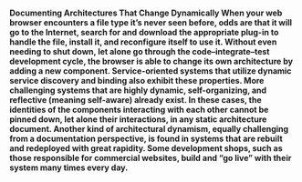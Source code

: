 #### Documenting Architectures That Change Dynamically When your web browser encounters a file type it’s never seen before, odds are that it will go to the Internet, search for and download the appropriate plug-in to handle the file, install it, and reconfigure itself to use it. Without even needing to shut down, let alone go through the code–integrate–test development cycle, the browser is able to change its own architecture by adding a new component. Service-oriented systems that utilize dynamic service discovery and binding also exhibit these properties. More challenging systems that are highly dynamic, self-organizing, and reflective (meaning self-aware) already exist. In these cases, the identities of the components interacting with each other cannot be pinned down, let alone their interactions, in any static architecture document. Another kind of architectural dynamism, equally challenging from a documentation perspective, is found in systems that are rebuilt and redeployed with great rapidity. Some development shops, such as those responsible for commercial websites, build and “go live” with their system many times every day.